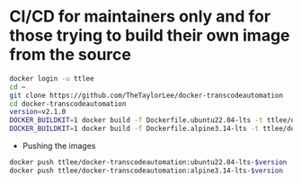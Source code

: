 # CI/CD for maintainers only and for those trying to build their own image from the source
```sh
docker login -u ttlee
cd ~
git clone https://github.com/TheTaylorLee/docker-transcodeautomation
cd docker-transcodeautomation
version=v2.1.0
DOCKER_BUILDKIT=1 docker build -f Dockerfile.ubuntu22.04-lts -t ttlee/docker-transcodeautomation:ubuntu22.04-lts-$version .
DOCKER_BUILDKIT=1 docker build -f Dockerfile.alpine3.14-lts -t ttlee/docker-transcodeautomation:alpine3.14-lts-$version .
```

- Pushing the images
```sh
docker push ttlee/docker-transcodeautomation:ubuntu22.04-lts-$version
docker push ttlee/docker-transcodeautomation:alpine3.14-lts-$version
```